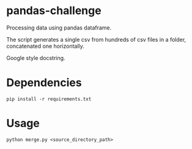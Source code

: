 # pandas-challenge
Processing data using pandas dataframe.

The script generates a single csv from hundreds of csv files in a folder, concatenated one horizontally.

Google style docstring.

# Dependencies

`pip install -r requirements.txt`

# Usage

`python merge.py <source_directory_path>`


